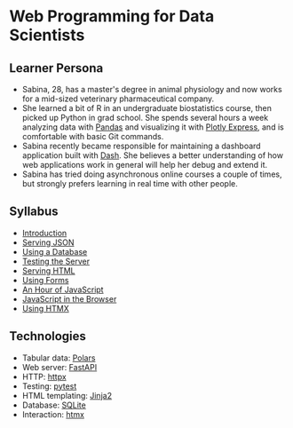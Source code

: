 # Web Programming for Data Scientists

## Learner Persona

-   Sabina, 28, has a master's degree in animal physiology
    and now works for a mid-sized veterinary pharmaceutical company.
-   She learned a bit of R in an undergraduate biostatistics course,
    then picked up Python in grad school.
    She spends several hours a week analyzing data with [Pandas][pandas]
    and visualizing it with [Plotly Express][plotly-express],
    and is comfortable with basic Git commands.
-   Sabina recently became responsible for maintaining a dashboard application built with [Dash][dash].
    She believes a better understanding of how web applications work in general
    will help her debug and extend it.
-   Sabina has tried doing asynchronous online courses a couple of times,
    but strongly prefers learning in real time with other people.

## Syllabus

-   [Introduction](./00_intro/index.md)
-   [Serving JSON](./01_json/index.md)
-   [Using a Database](./02_db/index.md)
-   [Testing the Server](./03_test/index.md)
-   [Serving HTML](./04_html/index.md)
-   [Using Forms](./05_forms/index.md)
-   [An Hour of JavaScript](./06_js/index.md)
-   [JavaScript in the Browser](./07_browser/index.md)
-   [Using HTMX](./08_htmx/index.md)

## Technologies

-   Tabular data: [Polars][polars]
-   Web server: [FastAPI][fastapi]
-   HTTP: [httpx][httpx]
-   Testing: [pytest][pytest]
-   HTML templating: [Jinja2][jinja]
-   Database: [SQLite][sqlite]
-   Interaction: [htmx][htmx]

[dash]: https://dash.plotly.com/
[fastapi]: https://fastapi.tiangolo.com/
[htmx]: https://htmx.org/
[httpx]: https://www.python-httpx.org/
[jinja]: https://jinja.palletsprojects.com/
[pandas]: https://pandas.pydata.org/
[plotly-express]: https://plotly.com/python/plotly-express/
[polars]: https://pola.rs/
[pytest]: https://docs.pytest.org/
[sqlite]: https://www.sqlite.org/
